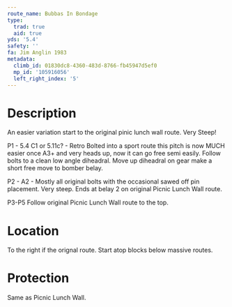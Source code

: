 ```yaml
---
route_name: Bubbas In Bondage
type:
  trad: true
  aid: true
yds: '5.4'
safety: ''
fa: Jim Anglin 1983
metadata:
  climb_id: 01830dc8-4360-483d-8766-fb45947d5ef0
  mp_id: '105916056'
  left_right_index: '5'
---
```

# Description
An easier variation start to the original pinic lunch wall route. Very Steep!

P1 - 5.4 C1 or 5.11c? - Retro Bolted into a sport route this pitch is now MUCH easier once A3+ and very heads up, now it can go free semi easily. Follow bolts to a clean low angle diheadral. Move up diheadral on gear make a short free move to bomber belay.

P2 - A2 - Mostly all original bolts with the occasional sawed off pin placement. Very steep. Ends at belay 2 on original Picnic Lunch Wall route.

P3-P5 Follow original Picnic Lunch Wall route to the top.

# Location
To the right if the orignal route. Start atop blocks below massive routes.

# Protection
Same as Picnic Lunch Wall.
